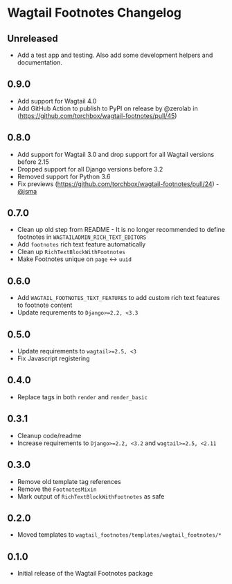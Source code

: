 # Wagtail Footnotes Changelog

## Unreleased

- Add a test app and testing. Also add some development helpers and documentation.

## 0.9.0

- Add support for Wagtail 4.0
- Add GitHub Action to publish to PyPI on release by @zerolab in (https://github.com/torchbox/wagtail-footnotes/pull/45)

## 0.8.0

- Add support for Wagtail 3.0 and drop support for all Wagtail versions before 2.15
- Dropped support for all Django versions before 3.2
- Removed support for Python 3.6
- Fix previews (https://github.com/torchbox/wagtail-footnotes/pull/24) - [@jsma](https://github.com/jsma)

## 0.7.0

- Clean up old step from README - It is no longer recommended to define footnotes in `WAGTAILADMIN_RICH_TEXT_EDITORS`
- Add `footnotes` rich text feature automatically
- Clean up `RichTextBlockWithFootnotes`
- Make Footnotes unique on `page` <-> `uuid`

## 0.6.0

- Add `WAGTAIL_FOOTNOTES_TEXT_FEATURES` to add custom rich text features to footnote content
- Update requrements to `Django>=2.2, <3.3`

## 0.5.0

- Update requirements to `wagtail>=2.5, <3`
- Fix Javascript registering

## 0.4.0

- Replace tags in both `render` and `render_basic`

## 0.3.1

- Cleanup code/readme
- Increase requirements to `Django>=2.2, <3.2` and `wagtail>=2.5, <2.11`

## 0.3.0

- Remove old template tag references
- Remove the `FootnotesMixin`
- Mark output of `RichTextBlockWithFootnotes` as safe

## 0.2.0

- Moved templates to `wagtail_footnotes/templates/wagtail_footnotes/*`

## 0.1.0

- Initial release of the Wagtail Footnotes package
